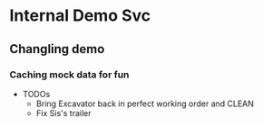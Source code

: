# Internal Demo Svc
## Changling demo
### Caching mock data for fun

- TODOs
  - Bring Excavator back in perfect working order and CLEAN
  - Fix Sis's trailer

